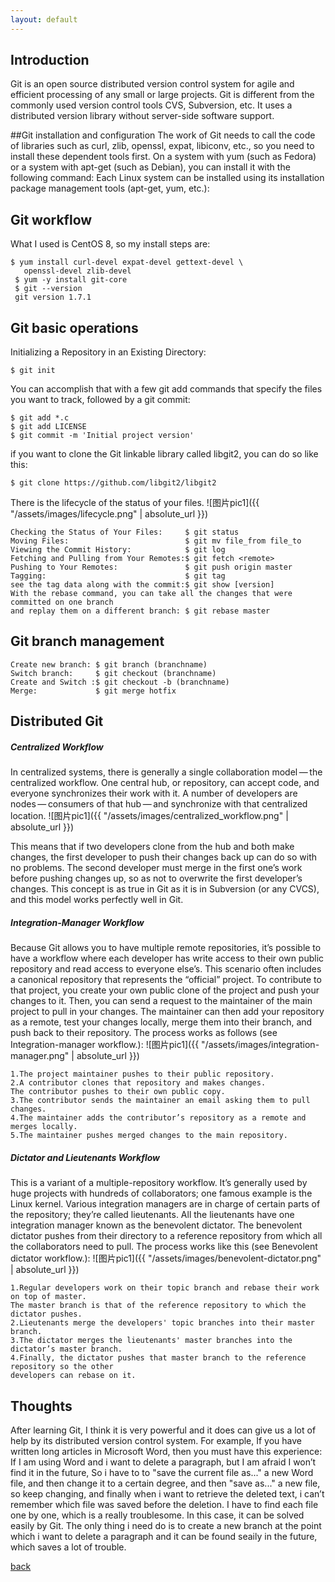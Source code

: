 ```yaml
---
layout: default
---
```


## Introduction
Git is an open source distributed version control system for agile and efficient processing of any small or large projects. Git is different from the commonly used version control tools CVS, Subversion, etc. It uses a distributed version library without server-side software support.

##Git installation and configuration
The work of Git needs to call the code of libraries such as curl, zlib, openssl, expat, libiconv, etc., so you need to install these dependent tools first.
On a system with yum (such as Fedora) or a system with apt-get (such as Debian), you can install it with the following command:
Each Linux system can be installed using its installation package management tools (apt-get, yum, etc.):



## Git workflow
What I used is CentOS 8, so my install steps are:

    $ yum install curl-devel expat-devel gettext-devel \
       openssl-devel zlib-devel     
     $ yum -y install git-core     
     $ git --version
     git version 1.7.1

## Git basic operations
Initializing a Repository in an Existing Directory:
```$xslt
$ git init
```
 You can accomplish that with a few git add commands that specify the files you want to track, followed by a git commit:
 ```$xslt
$ git add *.c
$ git add LICENSE
$ git commit -m 'Initial project version'
```
if you want to clone the Git linkable library called libgit2, you can do so like this:
```$xslt
$ git clone https://github.com/libgit2/libgit2
```
There is the lifecycle of the status of your files.
![图片pic1]({{ "/assets/images/lifecycle.png" | absolute_url }})


```$xslt
Checking the Status of Your Files:     $ git status
Moving Files:                          $ git mv file_from file_to
Viewing the Commit History:            $ git log
Fetching and Pulling from Your Remotes:$ git fetch <remote>
Pushing to Your Remotes:               $ git push origin master
Tagging:                               $ git tag
see the tag data along with the commit:$ git show [version]
With the rebase command, you can take all the changes that were committed on one branch 
and replay them on a different branch: $ git rebase master                       
```


## Git branch management
```$xslt
Create new branch: $ git branch (branchname)
Switch branch:     $ git checkout (branchname)
Create and Switch :$ git checkout -b (branchname)
Merge:             $ git merge hotfix
```


## Distributed Git 
##### Centralized Workflow
In centralized systems, there is generally a single collaboration model — the centralized workflow. One central hub, or repository, can accept code, and everyone synchronizes their work with it. A number of developers are nodes — consumers of that hub — and synchronize with that centralized location.
![图片pic1]({{ "/assets/images/centralized_workflow.png" | absolute_url }})

This means that if two developers clone from the hub and both make changes, the first developer to push their changes back up can do so with no problems. The second developer must merge in the first one’s work before pushing changes up, so as not to overwrite the first developer’s changes. This concept is as true in Git as it is in Subversion (or any CVCS), and this model works perfectly well in Git.
##### Integration-Manager Workflow
Because Git allows you to have multiple remote repositories, it’s possible to have a workflow where each developer has write access to their own public repository and read access to everyone else’s. This scenario often includes a canonical repository that represents the “official” project. To contribute to that project, you create your own public clone of the project and push your changes to it. Then, you can send a request to the maintainer of the main project to pull in your changes. The maintainer can then add your repository as a remote, test your changes locally, merge them into their branch, and push back to their repository. The process works as follows (see Integration-manager workflow.):
![图片pic1]({{ "/assets/images/integration-manager.png" | absolute_url }})
```
1.The project maintainer pushes to their public repository.
2.A contributor clones that repository and makes changes.
The contributor pushes to their own public copy.
3.The contributor sends the maintainer an email asking them to pull changes.
4.The maintainer adds the contributor’s repository as a remote and merges locally.
5.The maintainer pushes merged changes to the main repository.
```
##### Dictator and Lieutenants Workflow
This is a variant of a multiple-repository workflow. It’s generally used by huge projects with hundreds of collaborators; one famous example is the Linux kernel. Various integration managers are in charge of certain parts of the repository; they’re called lieutenants. All the lieutenants have one integration manager known as the benevolent dictator. The benevolent dictator pushes from their directory to a reference repository from which all the collaborators need to pull. The process works like this (see Benevolent dictator workflow.):
![图片pic1]({{ "/assets/images/benevolent-dictator.png" | absolute_url }})

```$xslt
1.Regular developers work on their topic branch and rebase their work on top of master. 
The master branch is that of the reference repository to which the dictator pushes.
2.Lieutenants merge the developers' topic branches into their master branch.
3.The dictator merges the lieutenants' master branches into the dictator’s master branch.
4.Finally, the dictator pushes that master branch to the reference repository so the other 
developers can rebase on it.
```

## Thoughts
After learning Git, I think it is very powerful and it does can give us a lot of help by its distributed version control system. For example, If you have written long articles in Microsoft Word, then you must have this experience: If I am using Word and i want to delete a paragraph, but I am afraid I won’t find it in the future, So i have to  to "save the current file as..." a new Word file, and then change it to a certain degree, and then "save as..." a new file, so keep changing, and finally when i  want to retrieve the deleted text, i can’t remember which file was saved before the deletion. I have to find each file one by one, which is a really troublesome.
In this case, it can be solved easily by Git. The only thing i need do is to create a new branch at the point which i want to delete a paragraph and it can be found seaily in the future, which saves a lot of trouble.

[back](./)
